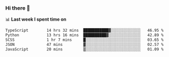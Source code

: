 ### Hi there 👋

<!--
**DBvc/DBvc** is a ✨ _special_ ✨ repository because its `README.md` (this file) appears on your GitHub profile.

Here are some ideas to get you started:

- 🔭 I’m currently working on ...
- 🌱 I’m currently learning ...
- 👯 I’m looking to collaborate on ...
- 🤔 I’m looking for help with ...
- 💬 Ask me about ...
- 📫 How to reach me: ...
- 😄 Pronouns: ...
- ⚡ Fun fact: ...
-->

📊 **Last week I spent time on**
<!--START_SECTION:waka-->

```txt
TypeScript        14 hrs 32 mins  ███████████▓░░░░░░░░░░░░░   46.95 %
Python            13 hrs 16 mins  ██████████▓░░░░░░░░░░░░░░   42.89 %
SCSS              1 hr 7 mins     █░░░░░░░░░░░░░░░░░░░░░░░░   03.65 %
JSON              47 mins         ▓░░░░░░░░░░░░░░░░░░░░░░░░   02.57 %
JavaScript        20 mins         ▒░░░░░░░░░░░░░░░░░░░░░░░░   01.09 %
```

<!--END_SECTION:waka-->
